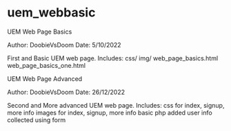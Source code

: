 # uem_webbasic
UEM Web Page Basics

Author: DoobieVsDoom
Date: 5/10/2022

First and Basic UEM web page.
Includes: 
		css/
		img/ 
		web_page_basics.html
		web_page_basics_one.html

UEM Web Page Advanced

Author: DoobieVsDoom
Date: 26/12/2022

Second and More advanced UEM web page.
Includes:
		css for index, signup, more info
		images for index, signup, more info
		basic php added 
		user info collected using form